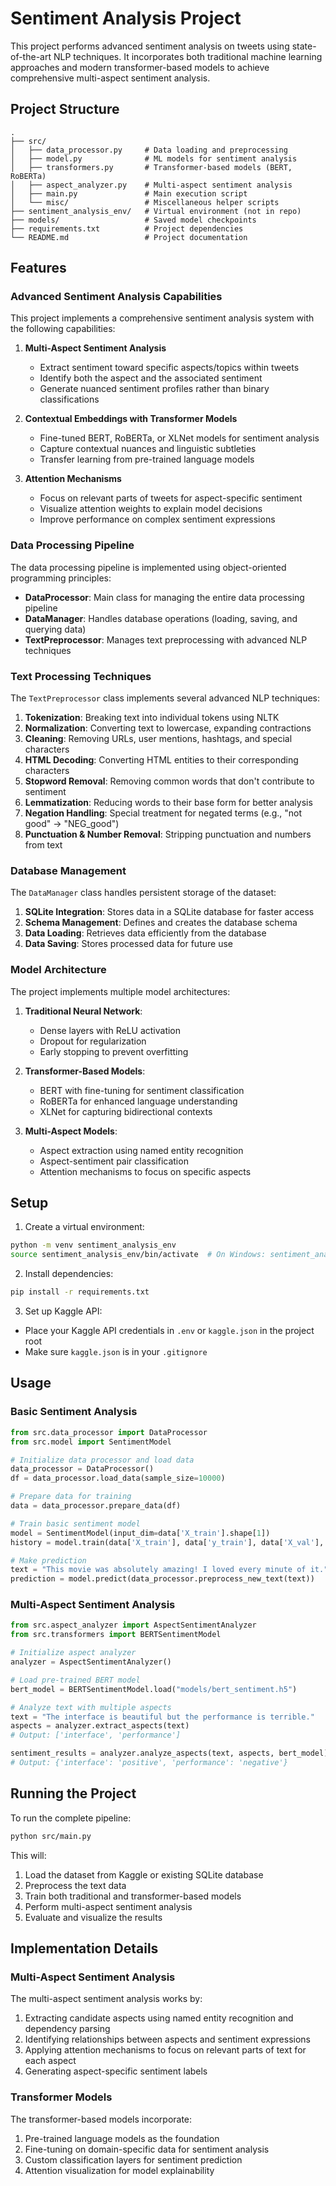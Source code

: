 # Sentiment Analysis Project

This project performs advanced sentiment analysis on tweets using state-of-the-art NLP techniques. It incorporates both traditional machine learning approaches and modern transformer-based models to achieve comprehensive multi-aspect sentiment analysis.

## Project Structure

```
.
├── src/
│   ├── data_processor.py     # Data loading and preprocessing
│   ├── model.py              # ML models for sentiment analysis
│   ├── transformers.py       # Transformer-based models (BERT, RoBERTa)
│   ├── aspect_analyzer.py    # Multi-aspect sentiment analysis
│   ├── main.py               # Main execution script
│   └── misc/                 # Miscellaneous helper scripts
├── sentiment_analysis_env/   # Virtual environment (not in repo)
├── models/                   # Saved model checkpoints
├── requirements.txt          # Project dependencies
└── README.md                 # Project documentation
```

## Features

### Advanced Sentiment Analysis Capabilities

This project implements a comprehensive sentiment analysis system with the following capabilities:

1. **Multi-Aspect Sentiment Analysis**
   - Extract sentiment toward specific aspects/topics within tweets
   - Identify both the aspect and the associated sentiment
   - Generate nuanced sentiment profiles rather than binary classifications

2. **Contextual Embeddings with Transformer Models**
   - Fine-tuned BERT, RoBERTa, or XLNet models for sentiment analysis
   - Capture contextual nuances and linguistic subtleties
   - Transfer learning from pre-trained language models

3. **Attention Mechanisms**
   - Focus on relevant parts of tweets for aspect-specific sentiment
   - Visualize attention weights to explain model decisions
   - Improve performance on complex sentiment expressions

### Data Processing Pipeline

The data processing pipeline is implemented using object-oriented programming principles:

- **DataProcessor**: Main class for managing the entire data processing pipeline
- **DataManager**: Handles database operations (loading, saving, and querying data)
- **TextPreprocessor**: Manages text preprocessing with advanced NLP techniques

### Text Processing Techniques

The `TextPreprocessor` class implements several advanced NLP techniques:

1. **Tokenization**: Breaking text into individual tokens using NLTK
2. **Normalization**: Converting text to lowercase, expanding contractions
3. **Cleaning**: Removing URLs, user mentions, hashtags, and special characters
4. **HTML Decoding**: Converting HTML entities to their corresponding characters
5. **Stopword Removal**: Removing common words that don't contribute to sentiment
6. **Lemmatization**: Reducing words to their base form for better analysis
7. **Negation Handling**: Special treatment for negated terms (e.g., "not good" → "NEG_good")
8. **Punctuation & Number Removal**: Stripping punctuation and numbers from text

### Database Management

The `DataManager` class handles persistent storage of the dataset:

1. **SQLite Integration**: Stores data in a SQLite database for faster access
2. **Schema Management**: Defines and creates the database schema
3. **Data Loading**: Retrieves data efficiently from the database
4. **Data Saving**: Stores processed data for future use

### Model Architecture

The project implements multiple model architectures:

1. **Traditional Neural Network**:
   - Dense layers with ReLU activation
   - Dropout for regularization
   - Early stopping to prevent overfitting

2. **Transformer-Based Models**:
   - BERT with fine-tuning for sentiment classification
   - RoBERTa for enhanced language understanding
   - XLNet for capturing bidirectional contexts

3. **Multi-Aspect Models**:
   - Aspect extraction using named entity recognition
   - Aspect-sentiment pair classification
   - Attention mechanisms to focus on specific aspects

## Setup

1. Create a virtual environment:
```bash
python -m venv sentiment_analysis_env
source sentiment_analysis_env/bin/activate  # On Windows: sentiment_analysis_env\Scripts\activate
```

2. Install dependencies:
```bash
pip install -r requirements.txt
```

3. Set up Kaggle API:
- Place your Kaggle API credentials in `.env` or `kaggle.json` in the project root
- Make sure `kaggle.json` is in your `.gitignore`

## Usage

### Basic Sentiment Analysis

```python
from src.data_processor import DataProcessor
from src.model import SentimentModel

# Initialize data processor and load data
data_processor = DataProcessor()
df = data_processor.load_data(sample_size=10000)

# Prepare data for training
data = data_processor.prepare_data(df)

# Train basic sentiment model
model = SentimentModel(input_dim=data['X_train'].shape[1])
history = model.train(data['X_train'], data['y_train'], data['X_val'], data['y_val'])

# Make prediction
text = "This movie was absolutely amazing! I loved every minute of it."
prediction = model.predict(data_processor.preprocess_new_text(text))
```

### Multi-Aspect Sentiment Analysis

```python
from src.aspect_analyzer import AspectSentimentAnalyzer
from src.transformers import BERTSentimentModel

# Initialize aspect analyzer
analyzer = AspectSentimentAnalyzer()

# Load pre-trained BERT model
bert_model = BERTSentimentModel.load("models/bert_sentiment.h5")

# Analyze text with multiple aspects
text = "The interface is beautiful but the performance is terrible."
aspects = analyzer.extract_aspects(text)
# Output: ['interface', 'performance']

sentiment_results = analyzer.analyze_aspects(text, aspects, bert_model)
# Output: {'interface': 'positive', 'performance': 'negative'}
```

## Running the Project

To run the complete pipeline:
```bash
python src/main.py
```

This will:
1. Load the dataset from Kaggle or existing SQLite database
2. Preprocess the text data
3. Train both traditional and transformer-based models
4. Perform multi-aspect sentiment analysis
5. Evaluate and visualize the results

## Implementation Details

### Multi-Aspect Sentiment Analysis

The multi-aspect sentiment analysis works by:
1. Extracting candidate aspects using named entity recognition and dependency parsing
2. Identifying relationships between aspects and sentiment expressions
3. Applying attention mechanisms to focus on relevant parts of text for each aspect
4. Generating aspect-specific sentiment labels

### Transformer Models

The transformer-based models incorporate:
1. Pre-trained language models as the foundation
2. Fine-tuning on domain-specific data for sentiment analysis
3. Custom classification layers for sentiment prediction
4. Attention visualization for model explainability 